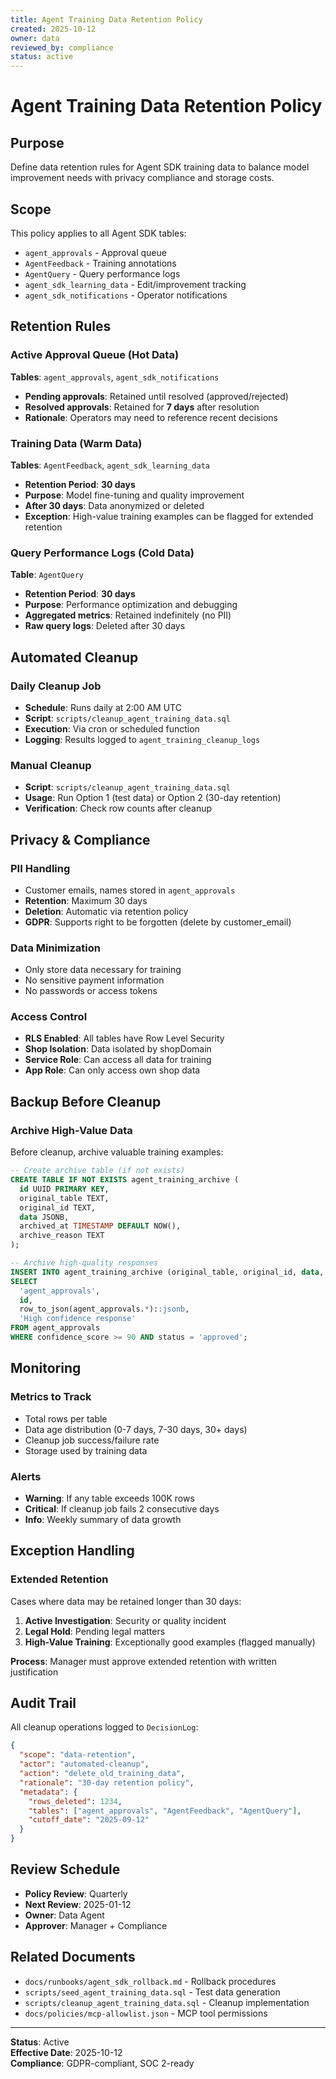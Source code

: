 ```yaml
---
title: Agent Training Data Retention Policy
created: 2025-10-12
owner: data
reviewed_by: compliance
status: active
---
```


# Agent Training Data Retention Policy

## Purpose

Define data retention rules for Agent SDK training data to balance model improvement needs with privacy compliance and storage costs.

## Scope

This policy applies to all Agent SDK tables:
- `agent_approvals` - Approval queue
- `AgentFeedback` - Training annotations
- `AgentQuery` - Query performance logs
- `agent_sdk_learning_data` - Edit/improvement tracking
- `agent_sdk_notifications` - Operator notifications

## Retention Rules

### Active Approval Queue (Hot Data)
**Tables**: `agent_approvals`, `agent_sdk_notifications`

- **Pending approvals**: Retained until resolved (approved/rejected)
- **Resolved approvals**: Retained for **7 days** after resolution
- **Rationale**: Operators may need to reference recent decisions

### Training Data (Warm Data)
**Tables**: `AgentFeedback`, `agent_sdk_learning_data`

- **Retention Period**: **30 days**
- **Purpose**: Model fine-tuning and quality improvement
- **After 30 days**: Data anonymized or deleted
- **Exception**: High-value training examples can be flagged for extended retention

### Query Performance Logs (Cold Data)
**Table**: `AgentQuery`

- **Retention Period**: **30 days**  
- **Purpose**: Performance optimization and debugging
- **Aggregated metrics**: Retained indefinitely (no PII)
- **Raw query logs**: Deleted after 30 days

## Automated Cleanup

### Daily Cleanup Job
- **Schedule**: Runs daily at 2:00 AM UTC
- **Script**: `scripts/cleanup_agent_training_data.sql`
- **Execution**: Via cron or scheduled function
- **Logging**: Results logged to `agent_training_cleanup_logs`

### Manual Cleanup
- **Script**: `scripts/cleanup_agent_training_data.sql`
- **Usage**: Run Option 1 (test data) or Option 2 (30-day retention)
- **Verification**: Check row counts after cleanup

## Privacy & Compliance

### PII Handling
- Customer emails, names stored in `agent_approvals` 
- **Retention**: Maximum 30 days
- **Deletion**: Automatic via retention policy
- **GDPR**: Supports right to be forgotten (delete by customer_email)

### Data Minimization
- Only store data necessary for training
- No sensitive payment information
- No passwords or access tokens

### Access Control
- **RLS Enabled**: All tables have Row Level Security
- **Shop Isolation**: Data isolated by shopDomain
- **Service Role**: Can access all data for training
- **App Role**: Can only access own shop data

## Backup Before Cleanup

### Archive High-Value Data
Before cleanup, archive valuable training examples:

```sql
-- Create archive table (if not exists)
CREATE TABLE IF NOT EXISTS agent_training_archive (
  id UUID PRIMARY KEY,
  original_table TEXT,
  original_id TEXT,
  data JSONB,
  archived_at TIMESTAMP DEFAULT NOW(),
  archive_reason TEXT
);

-- Archive high-quality responses
INSERT INTO agent_training_archive (original_table, original_id, data, archive_reason)
SELECT 
  'agent_approvals',
  id,
  row_to_json(agent_approvals.*)::jsonb,
  'High confidence response'
FROM agent_approvals
WHERE confidence_score >= 90 AND status = 'approved';
```

## Monitoring

### Metrics to Track
- Total rows per table
- Data age distribution (0-7 days, 7-30 days, 30+ days)
- Cleanup job success/failure rate
- Storage used by training data

### Alerts
- **Warning**: If any table exceeds 100K rows
- **Critical**: If cleanup job fails 2 consecutive days
- **Info**: Weekly summary of data growth

## Exception Handling

### Extended Retention
Cases where data may be retained longer than 30 days:
1. **Active Investigation**: Security or quality incident
2. **Legal Hold**: Pending legal matters
3. **High-Value Training**: Exceptionally good examples (flagged manually)

**Process**: Manager must approve extended retention with written justification

## Audit Trail

All cleanup operations logged to `DecisionLog`:
```json
{
  "scope": "data-retention",
  "actor": "automated-cleanup",
  "action": "delete_old_training_data",
  "rationale": "30-day retention policy",
  "metadata": {
    "rows_deleted": 1234,
    "tables": ["agent_approvals", "AgentFeedback", "AgentQuery"],
    "cutoff_date": "2025-09-12"
  }
}
```

## Review Schedule

- **Policy Review**: Quarterly
- **Next Review**: 2025-01-12
- **Owner**: Data Agent
- **Approver**: Manager + Compliance

## Related Documents

- `docs/runbooks/agent_sdk_rollback.md` - Rollback procedures
- `scripts/seed_agent_training_data.sql` - Test data generation
- `scripts/cleanup_agent_training_data.sql` - Cleanup implementation
- `docs/policies/mcp-allowlist.json` - MCP tool permissions

---

**Status**: Active  
**Effective Date**: 2025-10-12  
**Compliance**: GDPR-compliant, SOC 2-ready

